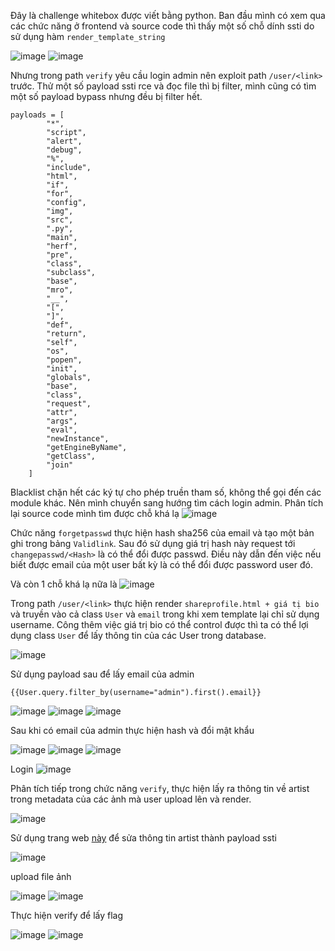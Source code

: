 Đây là challenge whitebox được viết bằng python. Ban đầu mình có xem qua các chức năng ở frontend và source code thì thấy một số chỗ dính ssti do sử dụng hàm `render_template_string`

![image](https://github.com/user-attachments/assets/b54b4c4a-b865-48eb-90c7-f88704f8341b)
![image](https://github.com/user-attachments/assets/21d44d2f-5471-414e-bf90-b87444522c7b)

Nhưng trong path `verify` yêu cầu login admin nên exploit path `/user/<link>` trước. Thử một số payload ssti rce và đọc file thì bị filter, mình cũng có tìm một số payload bypass nhưng đều bị filter hết. 
```
payloads = [
        "*",
        "script",
        "alert",
        "debug",
        "%",
        "include",
        "html",
        "if",
        "for",
        "config",
        "img",
        "src",
        ".py",
        "main",
        "herf",
        "pre",
        "class",
        "subclass",
        "base",
        "mro",
        "__",
        "[",
        "]",
        "def",
        "return",
        "self",
        "os",
        "popen",
        "init",
        "globals",
        "base",
        "class",
        "request",
        "attr",
        "args",
        "eval",
        "newInstance",
        "getEngineByName",
        "getClass",
        "join"
    ]
```
Blacklist chặn hết các ký tự cho phép truền tham số, không thể gọi đến các module khác. Nên mình chuyển sang hướng tìm cách login admin.
Phân tích lại source code mình tìm được chỗ khá lạ
![image](https://github.com/user-attachments/assets/c7549550-994e-473f-8083-3455c417d06c)

Chức năng `forgetpasswd` thực hiện hash sha256 của email và tạo một bản ghi trong bảng `Validlink`. Sau đó sử dụng giá trị hash này request tới `changepasswd/<Hash>` là có thể đổi được passwd. Điều này dẫn đến việc nếu biết được email của một user bất kỳ là có thể đổi được password user đó.

Và còn 1 chỗ khá lạ nữa là 
![image](https://github.com/user-attachments/assets/9a74d912-2a94-4513-a5d3-1e79b8fb9249)

Trong path `/user/<link>` thực hiện render `shareprofile.html + giá tị bio` và truyền vào cả class `User` và `email` trong khi xem template lại chỉ sử dụng username. Công thêm việc giá trị bio có thể control được thì ta có thể lợi dụng class `User` để lấy thông tin của các User trong database.

![image](https://github.com/user-attachments/assets/154ed4d2-e43b-4cd8-84b7-38d4654265de)

Sử dụng payload sau để lấy email của admin
```
{{User.query.filter_by(username="admin").first().email}}
```
![image](https://github.com/user-attachments/assets/9e9d1de6-a3ed-4680-8aef-87fa6f0023b2)
![image](https://github.com/user-attachments/assets/c448efc2-bc7e-43cb-8083-e7fa0435e9d3)
![image](https://github.com/user-attachments/assets/a9434c37-6399-4ae6-80d9-626cccf1b0bf)

Sau khi có email của admin thực hiện hash và đổi mật khẩu

![image](https://github.com/user-attachments/assets/407e7cfa-4104-4870-9ba2-24b616292ced)
![image](https://github.com/user-attachments/assets/196e0bf6-fd04-4dbf-90dc-7ba89d563eea)
![image](https://github.com/user-attachments/assets/b402a4c6-2aca-45bb-ba49-8a2b50fbe9b8)

Login 
![image](https://github.com/user-attachments/assets/8617d153-fd1e-4de6-8340-9a3342872ca7)

Phân tích tiếp trong chức năng `verify`, thực hiện lấy ra thông tin về artist trong metadata của các ảnh mà user upload lên và render.

![image](https://github.com/user-attachments/assets/58e84c0e-ed7e-481d-a755-56bbbf82afa7)

Sử dụng trang web [này](https://online-metadata.com/edit-metadata) để sửa thông tin artist thành payload ssti

![image](https://github.com/user-attachments/assets/06024a8b-9ae3-4388-9e27-4e78e5005047)

upload file ảnh

![image](https://github.com/user-attachments/assets/dcfed0b2-64b3-4d40-8b26-8596214548dd)
![image](https://github.com/user-attachments/assets/c4a870a0-5d17-43f2-97fd-266c91feec4a)

Thực hiện verify để lấy flag

![image](https://github.com/user-attachments/assets/cf5dadf5-a469-4391-9ed3-9b278c56489b)
![image](https://github.com/user-attachments/assets/d57a7493-a63f-4ccc-96f5-1f90f50a196f)
